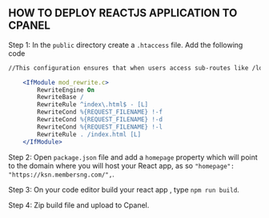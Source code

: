 ## HOW TO DEPLOY REACTJS APPLICATION TO CPANEL
Step 1: In the `public` directory create a `.htaccess` file. Add the following code
  ```apache
//This configuration ensures that when users access sub-routes like /login, the server will serve index.html, and React Router will handle the routing logic.

      <IfModule mod_rewrite.c>
          RewriteEngine On
          RewriteBase /
          RewriteRule ^index\.html$ - [L]
          RewriteCond %{REQUEST_FILENAME} !-f
          RewriteCond %{REQUEST_FILENAME} !-d
          RewriteCond %{REQUEST_FILENAME} !-l
          RewriteRule . /index.html [L]
      </IfModule>
```
Step 2: Open `package.json` file and add a `homepage` property which will point to the domain where you will host your React app, as so `"homepage": "https://ksn.membersng.com/",`.

Step 3: On your code editor build your react app , type `npm run build`.

Step 4: Zip build file and upload to Cpanel.
